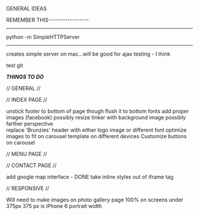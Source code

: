GENERAL IDEAS

<!-- Idea - Not sure how this will work for performance, but I'm going to put a carousel on the index/menu/photo gallery pages. Will try to customize each one in time.
  taken care of by bootstrap
 -->
 REMEMBER THIS-----------------
**************
 python -m SimpleHTTPServer
**************
creates simple server on mac...will be good for ajax testing - I think

test git

*****THINGS TO DO*****

// GENERAL //
  <!-- replace top navbar code with 'navbar-inverse' class - DONE
    this means undoing the custom stylings to get the effects of inverse
 -->


// INDEX PAGE //

  unstick footer to bottom of page
    though flush it to bottom
  fonts
  add proper images (facebook)
    possibly resize
  tinker with background image
    possibly farther perspective  
  replace 'Brunzies' header with either logo image or different font
  optimize images to fit on carousel template on different devices
  Customize buttons on carousel



// MENU PAGE //




// CONTACT PAGE //

  add google map interface - DONE
    take inline styles out of iframe tag 

// RESPONSIVE //

  Will need to make images on photo gallery page 100% on screens under 375px
    375 px is iPhone 6 portrait width